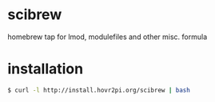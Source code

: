 scibrew
=======

homebrew tap for lmod, modulefiles and other misc. formula

installation
============

```bash
$ curl -l http://install.hovr2pi.org/scibrew | bash
```

